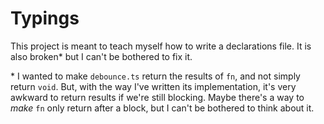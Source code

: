 # Typings
This project is meant to teach myself how to write a declarations file. It is also broken* but I can't be bothered to fix it.

\* I wanted to make `debounce.ts` return the results of `fn`, and not simply return `void`. But, with the way I've written its implementation, it's very awkward to return results if we're still blocking. Maybe there's a way to _make_ `fn` only return after a block, but I can't be bothered to think about it.
